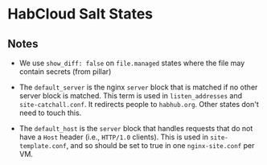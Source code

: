 # HabCloud Salt States

## Notes

 - We use `show_diff: false` on `file.managed` states where the file may
   contain secrets (from pillar)

 - The `default_server` is the nginx `server` block that is matched if no
   other server block is matched. This term is used in `listen_addresses`
   and `site-catchall.conf`. It redirects people to `habhub.org`.
   Other states don't need to touch this.

 - The `default_host` is the `server` block that handles requests that
   do not have a `Host` header (i.e., `HTTP/1.0` clients). This is
   used in `site-template.conf`, and so should be set to true in
   one `nginx-site.conf` per VM.
